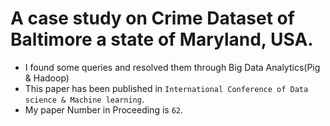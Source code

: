 # A case study on Crime Dataset of Baltimore a state of Maryland, USA.
 * I found some queries and resolved them through Big Data Analytics(Pig & Hadoop)
 * This paper has been published in `International Conference of Data science & Machine learning`.
 * My paper Number in Proceeding is `62`.
